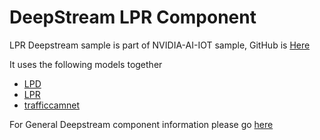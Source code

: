 # DeepStream LPR Component

LPR Deepstream sample is part of NVIDIA-AI-IOT sample, GitHub is [Here](https://github.com/NVIDIA-AI-IOT/deepstream_lpr_app)

It uses the following models together

* [LPD](https://catalog.ngc.nvidia.com/orgs/nvidia/teams/tao/models/lpdnet)
* [LPR](https://catalog.ngc.nvidia.com/orgs/nvidia/teams/tao/models/lprnet)
* [trafficcamnet](https://catalog.ngc.nvidia.com/orgs/nvidia/teams/tao/models/trafficcamnet)

For General Deepstream component information please go [here](../README.md)

